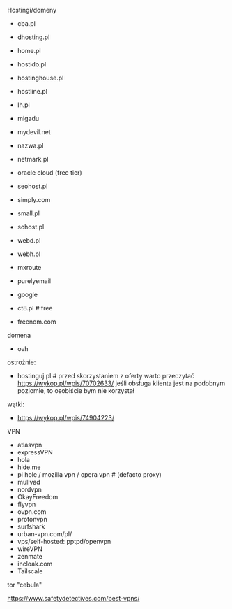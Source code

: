 Hostingi/domeny

 - cba.pl
 - dhosting.pl
 - home.pl
 - hostido.pl
 - hostinghouse.pl
 - hostline.pl
 - lh.pl
 - migadu
 - mydevil.net
 - nazwa.pl
 - netmark.pl
 - oracle cloud (free tier)
 - seohost.pl
 - simply.com
 - small.pl
 - sohost.pl
 - webd.pl
 - webh.pl

 - mxroute
 - purelyemail
 - google

 - ct8.pl # free
 - freenom.com

domena

- ovh

ostrożnie:

 - hostinguj.pl # przed skorzystaniem z oferty warto przeczytać
   https://wykop.pl/wpis/70702633/
   jeśli obsługa klienta jest na podobnym poziomie, to osobiście bym nie korzystał

wątki:
 - https://wykop.pl/wpis/74904223/

VPN

- atlasvpn
- expressVPN
- hola
- hide.me
- pi hole / mozilla vpn / opera vpn  # (defacto proxy)
- mullvad
- nordvpn
- OkayFreedom
- flyvpn
- ovpn.com
- protonvpn
- surfshark
- urban-vpn.com/pl/
- vps/self-hosted: pptpd/openvpn
- wireVPN
- zenmate
- incloak.com
- Tailscale

tor "cebula"

https://www.safetydetectives.com/best-vpns/
